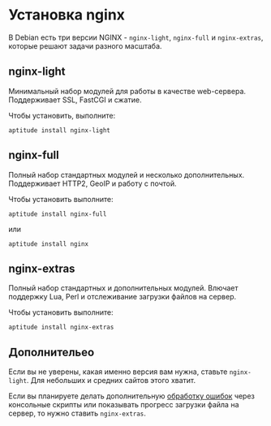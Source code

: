 # Установка nginx

В Debian есть три версии NGINX - `nginx-light`, `nginx-full` и `nginx-extras`, которые решают задачи разного масштаба.

## nginx-light

Минимальный набор модулей для работы в качестве web-сервера. Поддерживает SSL, FastCGI и сжатие.

Чтобы установить, выполните:

```
aptitude install nginx-light
```

## nginx-full

Полный набор стандартных модулей и несколько дополнительных. Поддерживает HTTP2, GeoIP и работу с почтой.

Чтобы установить выполните:

```
aptitude install nginx-full
```

или

```
aptitude install nginx
```

## nginx-extras

Полный набор стандартных и дополнительных модулей. Влючает поддержку Lua, Perl и отслеживание загрузки файлов
на сервер.

Чтобы установить выполните:

```
aptitude install nginx-extras
```

## Дополнительео

Если вы не уверены, какая именно версия вам нужна, ставьте `nginx-light`. Для небольших и средних сайтов этого хватит.

Если вы планируете делать дополнительную [обработку ошибок](../errors) через консольные скрипты или
показывать прогресс загрузки файла на сервер, то нужно ставить `nginx-extras`.